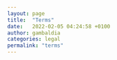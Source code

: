 ```yaml
---
layout: page
title:  "Terms"
date:   2022-02-05 04:24:58 +0100
author: gambaldia
categories: legal
permalink: "terms"
---
```

